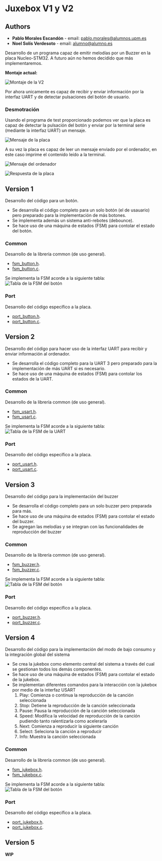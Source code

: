 # Juxebox V1 y V2


## Authors

* **Pablo Morales Escandón** - email: [pablo.morales@alumnos.upm.es](mailto:pablo.morales@alumnos.upm.es)
* **Noel Solís Verdesoto** - email: [alumno@alumno.es](mailto:noel.solis@alumnos.upm.es)


Desarrollo de un programa capaz de emitir melodías por un Buzzer en la placa Nucleo-STM32. A futuro aún no hemos decidido que más implementaremos.

**Montaje actual:**

![Montaje de la V2](docs/assets/imgs/montajeV2.png)

Por ahora unicamente es capaz de recibir y enviar información por la interfaz UART y de detectar pulsaciones del botón de usuario.

### Desmotración
Usando el programa de test proporcionado podemos ver que la placa es capaz de detectar la pulsación del botón y enviar por la terminal serie (mediante la interfaz UART) un mensaje.

![Mensaje de la placa](docs/assets/imgs/mensajeplaca.png)

A su vez la placa es capaz de leer un mensaje enviado por el ordenador, en este caso imprime el contenido leído a la terminal.  

![Mensaje del ordenador](docs/assets/imgs/mensajeordenador.png)  

![Respuesta de la placa](docs/assets/imgs/respuestaplaca.png)  

## Version 1
Desarrollo del código para un botón.

- Se desarrolla el código completo para un solo botón (el de usauario) pero preparado para la implementación de más botones.
- Se implementa además un sistema anti-rebotes (debounce).
- Se hace uso de una máquina de estados (FSM) para contolar el estado del botón.

### Common
Desarrollo de la librería common (de uso general).

* [fsm_button.h](fsm__button_8h.html).
* [fsm_button.c](fsm__button_8c.html).

Se implementa la FSM acorde a la siguiente tabla:
![Tabla de la FSM del botón](docs/assets/imgs/fsmboton.png)

### Port
Desarrollo del código específico a la placa.

* [port_button.h](port__button_8h.html).
* [port_button.c](port__button_8c.html).

## Version 2
Desarrollo del código para hacer uso de la interfaz UART para recibir y enviar información al ordenador.

- Se desarrolla el código completo para la UART 3 pero preparado para la implementación de más UART si es necesario.
- Se hace uso de una máquina de estados (FSM) para contolar los estados de la UART.

### Common
Desarrollo de la librería common (de uso general).

* [fsm_usart.h](fsm__usart_8h.html).
* [fsm_usart.c](fsm__usart_8c.html).

Se implementa la FSM acorde a la siguiente tabla:
![Tabla de la FSM de la UART](docs/assets/imgs/fsmuart.png)

### Port
Desarrollo del código específico a la placa.

* [port_usart.h](port__usart_8h.html).
* [port_usart.c](port__usart_8c.html).


## Version 3
Desarrollo del código para la implementación del buzzer

- Se desarrolla el código completo para un solo buzzer pero preparada para más.
- Se hace uso de una máquina de estados (FSM) para contolar el estado del buzzer.
- Se agregan las melodías y se integran con las funcionalidades de reproducción del buzzer

### Common
Desarrollo de la librería common (de uso general).

* [fsm_buzzer.h](fsm__buzzer_8h.html).
* [fsm_buzzer.c](fsm__buzzer_8c.html).

Se implementa la FSM acorde a la siguiente tabla:
![Tabla de la FSM del botón](docs/assets/imgs/fsmbuzzer.png)

### Port
Desarrollo del código específico a la placa.

* [port_buzzer.h](port__buzzer_8h.html).
* [port_buzzer.c](port__buzzer_8c.html).


## Version 4
Desarrollo del código para la implementación del modo de bajo consumo y la integración global del sistema

- Se crea la jukebox como elemento central del sistema a través del cual se gestionan todos los demás componentes.
- Se hace uso de una máquina de estados (FSM) para contolar el estado de la jukebox.
- Se implementan diferentes comandos para la interacción con la jukebox por medio de la interfaz USART
    1. Play: Comienza o continua la reproducción de la canción seleccionada
    2. Stop: Detiene la reproducción de la canción seleccionada
    3. Pause: Pausa la reproducción de la canción seleccionada
    4. Speed: Modifica la velocidad de reproducción de la canción pudiendo tanto ralentizarla como acelerarla
    5. Next: Comienza a reproducir la siguiente canción
    6. Select: Seleciona la canción a reproducir 
    7. Info: Muestra la canción seleccionada

### Common
Desarrollo de la librería common (de uso general).

* [fsm_jukebox.h](fsm__jukebox_8h.html).
* [fsm_jukebox.c](fsm__jukebox_8c.html).

Se implementa la FSM acorde a la siguiente tabla:
![Tabla de la FSM del botón](docs/assets/imgs/fsmjukebox.png)

### Port
Desarrollo del código específico a la placa.

* [port_jukebox.h](port__jukebox_8h.html).
* [port_jukebox.c](port__jukebox_8c.html).


## Version 5
**WIP**

